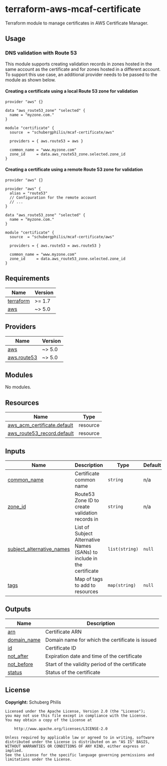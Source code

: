 # terraform-aws-mcaf-certificate

Terraform module to manage certificates in AWS Certificate Manager.

## Usage

### DNS validation with Route 53

This module supports creating validation records in zones hosted in the same account as the certificate and for zones hosted in a different account. To support this use case, an additional provider needs to be passed to the module as shown below.

#### Creating a certificate using a local Route 53 zone for validation

```hcl
provider "aws" {}

data "aws_route53_zone" "selected" {
  name = "myzone.com."
}

module "certificate" {
  source  = "schubergphilis/mcaf-certificate/aws"

  providers = { aws.route53 = aws }

  common_name = "www.myzone.com"
  zone_id     = data.aws_route53_zone.selected.zone_id
}
```

#### Creating a certificate using a remote Route 53 zone for validation

```hcl
provider "aws" {}

provider "aws" {
  alias = "route53"
  // Configuration for the remote account
  // ...
}

data "aws_route53_zone" "selected" {
  name = "myzone.com."
}

module "certificate" {
  source  = "schubergphilis/mcaf-certificate/aws"

  providers = { aws.route53 = aws.route53 }

  common_name = "www.myzone.com"
  zone_id     = data.aws_route53_zone.selected.zone_id
}
```

<!-- BEGIN_TF_DOCS -->
## Requirements

| Name | Version |
|------|---------|
| <a name="requirement_terraform"></a> [terraform](#requirement\_terraform) | >= 1.7 |
| <a name="requirement_aws"></a> [aws](#requirement\_aws) | ~> 5.0 |

## Providers

| Name | Version |
|------|---------|
| <a name="provider_aws"></a> [aws](#provider\_aws) | ~> 5.0 |
| <a name="provider_aws.route53"></a> [aws.route53](#provider\_aws.route53) | ~> 5.0 |

## Modules

No modules.

## Resources

| Name | Type |
|------|------|
| [aws_acm_certificate.default](https://registry.terraform.io/providers/hashicorp/aws/latest/docs/resources/acm_certificate) | resource |
| [aws_route53_record.default](https://registry.terraform.io/providers/hashicorp/aws/latest/docs/resources/route53_record) | resource |

## Inputs

| Name | Description | Type | Default | Required |
|------|-------------|------|---------|:--------:|
| <a name="input_common_name"></a> [common\_name](#input\_common\_name) | Certificate common name | `string` | n/a | yes |
| <a name="input_zone_id"></a> [zone\_id](#input\_zone\_id) | Route53 Zone ID to create validation records in | `string` | n/a | yes |
| <a name="input_subject_alternative_names"></a> [subject\_alternative\_names](#input\_subject\_alternative\_names) | List of Subject Alternative Names (SANs) to include in the certificate | `list(string)` | `null` | no |
| <a name="input_tags"></a> [tags](#input\_tags) | Map of tags to add to resources | `map(string)` | `null` | no |

## Outputs

| Name | Description |
|------|-------------|
| <a name="output_arn"></a> [arn](#output\_arn) | Certificate ARN |
| <a name="output_domain_name"></a> [domain\_name](#output\_domain\_name) | Domain name for which the certificate is issued |
| <a name="output_id"></a> [id](#output\_id) | Certificate ID |
| <a name="output_not_after"></a> [not\_after](#output\_not\_after) | Expiration date and time of the certificate |
| <a name="output_not_before"></a> [not\_before](#output\_not\_before) | Start of the validity period of the certificate |
| <a name="output_status"></a> [status](#output\_status) | Status of the certificate |
<!-- END_TF_DOCS -->

## License

**Copyright:** Schuberg Philis

```text
Licensed under the Apache License, Version 2.0 (the "License");
you may not use this file except in compliance with the License.
You may obtain a copy of the License at

    http://www.apache.org/licenses/LICENSE-2.0

Unless required by applicable law or agreed to in writing, software
distributed under the License is distributed on an "AS IS" BASIS,
WITHOUT WARRANTIES OR CONDITIONS OF ANY KIND, either express or implied.
See the License for the specific language governing permissions and
limitations under the License.
```
